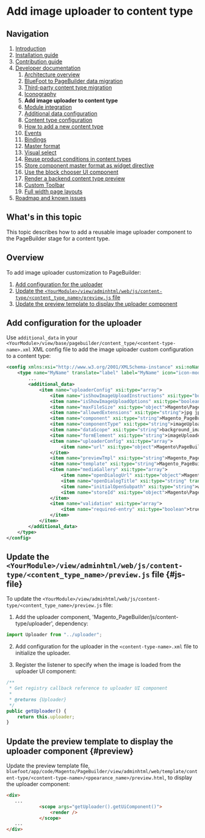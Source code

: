 # Add image uploader to content type

## Navigation

1. [Introduction]
2. [Installation guide]
3. [Contribution guide]
4. [Developer documentation]
    1. [Architecture overview]
    1. [BlueFoot to PageBuilder data migration]
    1. [Third-party content type migration]
    1. [Iconography]
    2. **Add image uploader to content type**
    1. [Module integration]
    1. [Additional data configuration]
    1. [Content type configuration]
    1. [How to add a new content type]
    1. [Events]
    1. [Bindings]
    1. [Master format]
    1. [Visual select] 
    1. [Reuse product conditions in content types]
    1. [Store component master format as widget directive]
    1. [Use the block chooser UI component]
    1. [Render a backend content type preview]
    1. [Custom Toolbar]
    1. [Full width page layouts]
5. [Roadmap and known issues]

[Introduction]: README.md
[Contribution guide]: CONTRIBUTING.md
[Installation guide]: install.md
[Developer documentation]: developer-documentation.md
[Architecture overview]: architecture-overview.md
[BlueFoot to PageBuilder data migration]: bluefoot-data-migration.md
[Third-party content type migration]: new-content-type-example.md
[Iconography]: iconography.md
[Add image uploader to content type]: image-uploader.md
[Module integration]: module-integration.md
[Additional data configuration]: custom-configuration.md
[Content type configuration]: content-type-configuration.md
[How to add a new content type]: how-to-add-new-content-type.md
[Events]: events.md
[Bindings]: bindings.md
[Master format]: master-format.md
[Visual select]: visual-select.md
[Reuse product conditions in content types]: product-conditions.md
[Store component master format as widget directive]: widget-directive.md
[Render a backend content type preview]: content-type-preview.md
[Use the block chooser UI component]: block-chooser-component.md
[Custom Toolbar]: toolbar.md
[Full width page layouts]: full-width-page-layouts.md
[Add image uploader to content type]: image-uploader.md
[Roadmap and Known Issues]: roadmap.md

## What's in this topic
This topic describes how to add a reusable image uploader component to the PageBuilder stage for a content type.

## Overview

To add image uploader customization to PageBuilder:
1. [Add configuration for the uploader](#add-configuration-for-the-uploader-config)
2. [Update the `<YourModule>/view/adminhtml/web/js/content-type/<content_type_name>/preview.js` file](#update-the-yourmoduleviewadminhtmlwebjscontent-typecontent_type_namepreviewjs-file-js-file)
3. [Update the preview template to display the uploader component](#update-the-preview-template-to-display-the-uploader-component-preview)

## Add configuration for the uploader

Use `additional_data` in your `<YourModule>/view/base/pagebuilder/content_type/<content-type-name>.xml` XML config file to add the image uploader custom configuration to a content type:

``` xml
<config xmlns:xsi="http://www.w3.org/2001/XMLSchema-instance" xsi:noNamespaceSchemaLocation="urn:magento:module:Magento_PageBuilder:etc/content_type.xsd">
    <type name="MyName" translate="label" label="MyName" icon="icon-modulename-simple" component="Vendor_ModuleName/js/content-type" form="modulename_simple_form" group="general">
        ...
        <additional_data>
            <item name="uploaderConfig" xsi:type="array">
                <item name="isShowImageUploadInstructions" xsi:type="boolean">false</item>
                <item name="isShowImageUploadOptions" xsi:type="boolean">true</item>
                <item name="maxFileSize" xsi:type="object">Magento\PageBuilder\Model\Config\ContentType\AdditionalData\Provider\Uploader\MaxFileSize</item>
                <item name="allowedExtensions" xsi:type="string">jpg jpeg gif png</item>
                <item name="component" xsi:type="string">Magento_PageBuilder/js/form/element/image-uploader</item>
                <item name="componentType" xsi:type="string">imageUploader</item>
                <item name="dataScope" xsi:type="string">background_image</item>
                <item name="formElement" xsi:type="string">imageUploader</item>
                <item name="uploaderConfig" xsi:type="array">
                    <item name="url" xsi:type="object">Magento\PageBuilder\Model\Config\ContentType\AdditionalData\Provider\Uploader\SaveUrl</item>
                </item>
                <item name="previewTmpl" xsi:type="string">Magento_PageBuilder/form/element/uploader/preview</item>
                <item name="template" xsi:type="string">Magento_PageBuilder/form/element/uploader/preview/image</item>
                <item name="mediaGallery" xsi:type="array">
                    <item name="openDialogUrl" xsi:type="object">Magento\PageBuilder\Model\Config\ContentType\AdditionalData\Provider\Uploader\OpenDialogUrl</item>
                    <item name="openDialogTitle" xsi:type="string" translate="true">Insert Images...</item>
                    <item name="initialOpenSubpath" xsi:type="string">wysiwyg</item>
                    <item name="storeId" xsi:type="object">Magento\PageBuilder\Model\Config\ContentType\AdditionalData\Provider\StoreId</item>
                </item>
                <item name="validation" xsi:type="array">
                    <item name="required-entry" xsi:type="boolean">true</item>
                </item>
            </item>
        </additional_data>
    </type>
</config>
```

## Update the `<YourModule>/view/adminhtml/web/js/content-type/<content_type_name>/preview.js` file {#js-file}

To update the `<YourModule>/view/adminhtml/web/js/content-type/<content_type_name>/preview.js` file:

1. Add the uploader component, 'Magento_PageBuilder/js/content-type/uploader', dependency:

``` js
import Uploader from "../uploader";
```

2. Add configuration for the uploader in the `<content-type-name>.xml` file to initialize the uploader.

3. Register the listener to specify when the image is loaded from the uploader UI component:

``` js
/**
 * Get registry callback reference to uploader UI component
 *
 * @returns {Uploader}
 */
public getUploader() {
    return this.uploader;
}
```

## Update the preview template to display the uploader component {#preview}

Update the preview template file, `bluefoot/app/code/Magento/PageBuilder/view/adminhtml/web/template/content-type/<content-type-name>/<ppearance_name>/preview.html`, to display the uploader component:

``` html
<div>
   ...
            <scope args="getUploader().getUiComponent()">
                <render />
            </scope>
   ...
</div>
```
